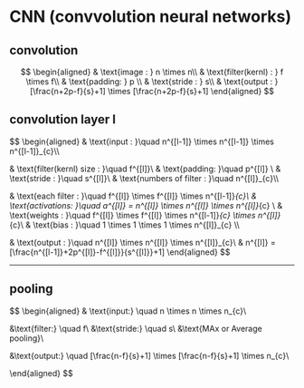 # CNN (convvolution neural networks)

## convolution
$$
\begin{aligned}
& \text{image : } n \times n\\
& \text{filter(kernl) : } f \times f\\
& \text{padding: } p \\
& \text{stride : } s\\
& \text{output : } [\frac{n+2p-f}{s}+1] \times [\frac{n+2p-f}{s}+1]
\end{aligned}
$$

## convolution layer l
$$
\begin{aligned}
& \text{input : }\quad n^{[l-1]} \times n^{[l-1]} \times n^{[l-1]}_{c}\\\\

& \text{filter(kernl) size : }\quad f^{[l]}\\
& \text{padding: }\quad p^{[l]} \\
& \text{stride : }\quad s^{[l]}\\
& \text{numbers of filter : }\quad n^{[l]}_{c}\\\\

& \text{each filter : }\quad f^{[l]} \times f^{[l]} \times n^{[l-1]}_{c}\\
& \text{activations: }\quad a^{[l]} = n^{[l]} \times n^{[l]} \times n^{[l]}_{c} \\
& \text{weights : }\quad f^{[l]} \times f^{[l]} \times n^{[l-1]}_{c} \times n^{[l]}_{c}\\
& \text{bias : }\quad  1 \times 1 \times 1 \times n^{[l]}_{c} \\\\

& \text{output : }\quad n^{[l]} \times n^{[l]} \times n^{[l]}_{c}\\
& n^{[l]} = [\frac{n^{[l-1]}+2p^{[l]}-f^{[l]}}{s^{[l]}}+1]
\end{aligned}
$$

---

## pooling

$$
\begin{aligned}
& \text{input:} \quad n \times n \times n_{c}\\

&\text{filter:} \quad f\\
&\text{stride:} \quad s\\
&\text{MAx or Average pooling}\\

&\text{output:} \quad [\frac{n-f}{s}+1] \times [\frac{n-f}{s}+1]  \times n_{c}\\

\end{aligned}
$$
